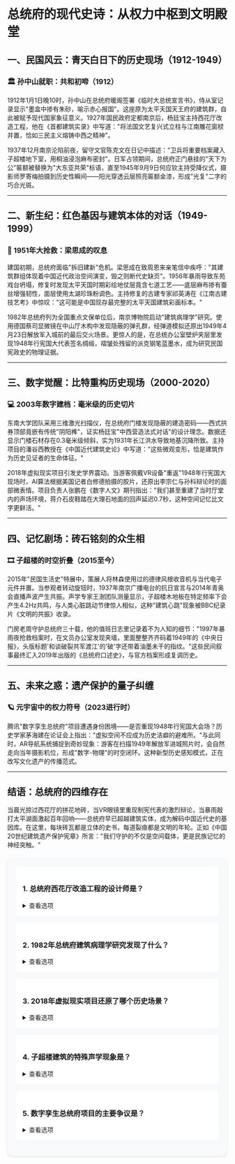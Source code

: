# 总统府的现代史诗：从权力中枢到文明殿堂

## 一、民国风云：青天白日下的历史现场（1912-1949）

### 🏛 孙中山就职：共和初啼（1912）

1912年1月1日晚10时，孙中山在总统府暖阁签署《临时大总统宣言书》，侍从室记录显示"墨盒中掺有朱砂，喻示赤心报国"。这座原为太平天国天王府的建筑群，自此被赋予现代国家象征意义。1927年国民政府定都南京后，杨廷宝主持西花厅改造工程，他在《首都建筑实录》中写道："将法国文艺复兴式立柱与江南雕花窗棂并置，恰如三民主义熔铸中西之精神"。

1937年12月南京沦陷前夜，留守文官陈克文在日记中描述："卫兵将重要档案藏入子超楼地下室，用桐油浸泡麻布密封"。日军占领期间，总统府正门悬挂的"天下为公"匾额被替换为"大东亚共荣"标语，直至1945年9月9日何应钦主持受降仪式，摄影师罗寄梅拍摄到历史性瞬间——阳光穿透云层照亮匾额金漆，形成"光复"二字的巧合光斑。

---

## 二、新生纪：红色基因与建筑本体的对话（1949-1999）

### 🔨 1951年大抢救：梁思成的叹息

建国初期，总统府面临"拆旧建新"危机。梁思成在致周恩来亲笔信中疾呼："其建筑群组体现着中国近代政治空间演变，毁之则断代史缺页"。1956年暴雨导致东苑戏台坍塌，修复时发现太平天国时期彩绘地仗层竟含七道工艺——底层麻布掺有蚕丝增强韧性，面层使用太湖珍珠粉调色。主持修复的古建专家祁英涛在《江南古建技艺考》中惊叹："这可能是中国现存最完整的太平天国建筑彩画标本。"

1982年总统府列为全国重点文保单位后，南京博物院启动"建筑病理学"研究。使用德国蔡司显微镜在中山厅木构中发现隐蔽的弹孔群，经弹道模拟还原出1949年4月23日解放军入城前的最后交火场景。更惊人的是，在总统办公室壁炉夹层里发现1948年行宪国大代表签名绸缎，褶皱处残留的派克钢笔蓝墨水，成为研究民国宪政史的物理证据。

---

## 三、数字觉醒：比特重构历史现场（2000-2020）

### 💻 2003年数字建档：毫米级的历史切片

东南大学团队采用三维激光扫描仪，在总统府门楼发现隐蔽的建造密码——西式拱券顶部竟嵌有传统"阴阳榫"，证实杨廷宝"中西营造法式对话"的设计理念。数据还显示门楼石材存在0.3毫米级倾斜，实为1931年长江洪水导致地基沉降所致。主持项目的潘谷西教授在《中国近代建筑史论》中写道："这些微观变形，恰是建筑作为历史见证者的生命体征。"

2018年虚拟现实项目引发史学界震动。当游客佩戴VR设备"重返"1948年行宪国大现场时，AI算法根据美国记者白修德拍摄的胶片，还原出李宗仁与孙科辩论时的面部微表情。项目负责人张鹏在《数字人文》期刊指出："我们甚至重建了当时厅堂内的声场环境，蒋介石皮鞋踏在大理石地面的回声延迟0.7秒，这种空间记忆比文字更鲜活。"

---

## 四、记忆剧场：砖石铭刻的众生相

### 🎞 子超楼的时空折叠（2015至今）

2015年"民国生活史"特展中，策展人将林森使用过的德律风根收音机与当代电子元件并置。当参观者转动旋钮时，1937年南京广播电台的抗日宣言与2014年青奥会直播声波产生共振。声学专家王澍团队测量显示，子超楼木地板在特定频率下会产生4.2Hz共鸣，与人类心脏跳动节律惊人相似，这种"建筑心跳"现象被BBC纪录片《文明的共振》收录。

门房老周守护总统府三十载，他的值班日志里记录着不为人知的细节："1997年暴雨夜抢救档案时，在文员办公室发现夹墙，里面整整齐齐码着1949年的《中央日报》，头版标题'和谈破裂共军渡江'的'破'字还带着油墨未干的指纹。"这些民间叙事最终汇入2019年出版的《总统府口述史》，与官方档案形成复调历史。

---

## 五、未来之惑：遗产保护的量子纠缠

### 🪐 元宇宙中的权力符号（2023进行时）

腾讯"数字孪生总统府"项目遭遇身份困境——是否重现1948年行宪国大会场？历史学家茅海建在论证会上指出："虚拟空间不应成为历史洁癖的避难所。"与此同时，AR导航系统捕捉到奇妙现象：游客在扫描1949年解放军进城照片时，会自然走向当年摄影机位，形成"数字-物理"的时空闭环。这种新型历史感知模式，正在改写文化遗产的传播范式。

---

## 结语：总统府的四维存在

当晨光掠过西花厅的拼花地砖，当VR眼镜里重现制宪代表的激烈辩论，当暴雨敲打太平湖面激起百年回响——总统府早已超越建筑实体，成为解码中国近代史的基因库。在这里，每块砖瓦都是立体的史书，每道裂痕都是文明的年轮。正如《中国20世纪建筑遗产保护宪章》所言："我们守护的不仅是空间载体，更是民族记忆的神经突触。"

<style>
.quiz-box {
  background: #f8f9fa;
  border-radius: 10px;
  padding: 20px;
  margin: 20px 0;
  box-shadow: 0 2px 5px rgba(0,0,0,0.1);
}

.quiz-question {
  background: white;
  border-radius: 8px;
  padding: 15px;
  margin-bottom: 15px;
}

.quiz-option {
  display: block;
  padding: 10px;
  margin: 5px 0;
  border: 1px solid #ddd;
  border-radius: 5px;
  cursor: pointer;
}

.quiz-option:hover {
  background: #f0f0f0;
}

.quiz-answer {
  margin-top: 10px;
  padding: 10px;
  border-radius: 5px;
  background: #e8f5e9;
  color: #2e7d32;
}
</style>

<div class="quiz-box">
  <div class="quiz-question">
    <h3>1. 总统府西花厅改造工程的设计师是？</h3>
    <details>
      <summary>查看选项</summary>
      <div class="quiz-option">A. 梁思成</div>
      <div class="quiz-option">B. 杨廷宝</div>
      <div class="quiz-option">C. 童寯</div>
      <div class="quiz-option">D. 吕彦直</div>
      <details>
        <summary>查看答案</summary>
        <div class="quiz-answer">正确答案是 B. 杨廷宝（他将中西建筑元素创造性融合）</div>
      </details>
    </details>
  </div>

  <div class="quiz-question">
    <h3>2. 1982年总统府建筑病理学研究发现了什么？</h3>
    <details>
      <summary>查看选项</summary>
      <div class="quiz-option">A. 隐蔽弹孔群</div>
      <div class="quiz-option">B. 地下密室</div>
      <div class="quiz-option">C. 明代地宫</div>
      <div class="quiz-option">D. 战国青铜器</div>
      <details>
        <summary>查看答案</summary>
        <div class="quiz-answer">正确答案是 A. 隐蔽弹孔群（还原1949年解放南京的战斗场景）</div>
      </details>
    </details>
  </div>

  <div class="quiz-question">
    <h3>3. 2018年虚拟现实项目还原了哪个历史场景？</h3>
    <details>
      <summary>查看选项</summary>
      <div class="quiz-option">A. 孙中山就职典礼</div>
      <div class="quiz-option">B. 日军投降仪式</div>
      <div class="quiz-option">C. 行宪国大会议</div>
      <div class="quiz-option">D. 国共和谈</div>
      <details>
        <summary>查看答案</summary>
        <div class="quiz-answer">正确答案是 C. 行宪国大会议（AI重建李宗仁与孙科辩论细节）</div>
      </details>
    </details>
  </div>

  <div class="quiz-question">
    <h3>4. 子超楼建筑的特殊声学现象是？</h3>
    <details>
      <summary>查看选项</summary>
      <div class="quiz-option">A. 雨滴协奏曲</div>
      <div class="quiz-option">B. 地板心跳共鸣</div>
      <div class="quiz-option">C. 钟摆回声</div>
      <div class="quiz-option">D. 风铃共振</div>
      <details>
        <summary>查看答案</summary>
        <div class="quiz-answer">正确答案是 B. 地板心跳共鸣（频率与人类心跳节律一致）</div>
      </details>
    </details>
  </div>

  <div class="quiz-question">
    <h3>5. 数字孪生总统府项目的主要争议是？</h3>
    <details>
      <summary>查看选项</summary>
      <div class="quiz-option">A. 技术精度</div>
      <div class="quiz-option">B. 历史场景选择</div>
      <div class="quiz-option">C. 商业开发</div>
      <div class="quiz-option">D. 版权归属</div>
      <details>
        <summary>查看答案</summary>
        <div class="quiz-answer">正确答案是 B. 历史场景选择（是否重现行宪国大等敏感历史）</div>
      </details>
    </details>
  </div>
</div>